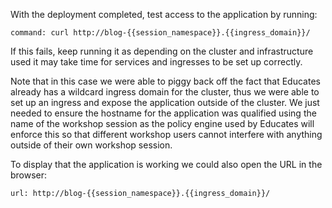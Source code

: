 With the deployment completed, test access to the application by running:

```terminal:execute
command: curl http://blog-{{session_namespace}}.{{ingress_domain}}/
```

If this fails, keep running it as depending on the cluster and infrastructure
used it may take time for services and ingresses to be set up correctly.

Note that in this case we were able to piggy back off the fact that Educates
already has a wildcard ingress domain for the cluster, thus we were able to set
up an ingress and expose the application outside of the cluster. We just needed
to ensure the hostname for the application was qualified using the name of
the workshop session as the policy engine used by Educates will enforce this so
that different workshop users cannot interfere with anything outside of their
own workshop session.

To display that the application is working we could also open the URL in the
browser:

```dashboard:open-url
url: http://blog-{{session_namespace}}.{{ingress_domain}}/
```
